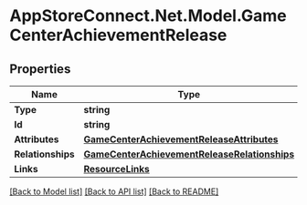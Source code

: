 # AppStoreConnect.Net.Model.GameCenterAchievementRelease

## Properties

Name | Type | Description | Notes
------------ | ------------- | ------------- | -------------
**Type** | **string** |  | 
**Id** | **string** |  | 
**Attributes** | [**GameCenterAchievementReleaseAttributes**](GameCenterAchievementReleaseAttributes.md) |  | [optional] 
**Relationships** | [**GameCenterAchievementReleaseRelationships**](GameCenterAchievementReleaseRelationships.md) |  | [optional] 
**Links** | [**ResourceLinks**](ResourceLinks.md) |  | [optional] 

[[Back to Model list]](../README.md#documentation-for-models) [[Back to API list]](../README.md#documentation-for-api-endpoints) [[Back to README]](../README.md)


